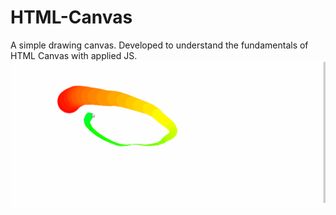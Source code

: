 # HTML-Canvas
A simple drawing canvas. Developed to understand the fundamentals of HTML Canvas with applied JS.
<br>
![](https://github.com/EyderACM/HTML-Canvas/blob/master/canvas.gif)
